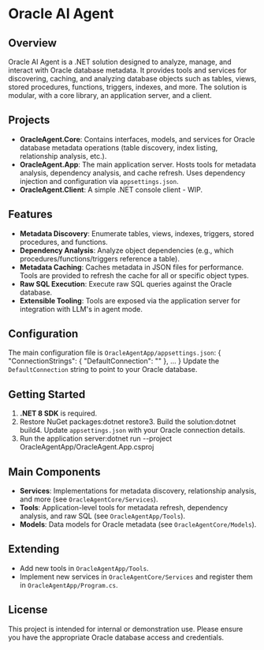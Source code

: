 # Oracle AI Agent

## Overview

Oracle AI Agent is a .NET solution designed to analyze, manage, and interact with Oracle database metadata. It provides tools and services for discovering, caching, and analyzing database objects such as tables, views, stored procedures, functions, triggers, indexes, and more. The solution is modular, with a core library, an application server, and a client.

## Projects

- **OracleAgent.Core**: Contains interfaces, models, and services for Oracle database metadata operations (table discovery, index listing, relationship analysis, etc.).
- **OracleAgent.App**: The main application server. Hosts tools for metadata analysis, dependency analysis, and cache refresh. Uses dependency injection and configuration via `appsettings.json`.
- **OracleAgent.Client**: A simple .NET console client - WIP.

## Features

- **Metadata Discovery**: Enumerate tables, views, indexes, triggers, stored procedures, and functions.
- **Dependency Analysis**: Analyze object dependencies (e.g., which procedures/functions/triggers reference a table).
- **Metadata Caching**: Caches metadata in JSON files for performance. Tools are provided to refresh the cache for all or specific object types.
- **Raw SQL Execution**: Execute raw SQL queries against the Oracle database.
- **Extensible Tooling**: Tools are exposed via the application server for integration with LLM's in agent mode.

## Configuration

The main configuration file is `OracleAgentApp/appsettings.json`:
{
  "ConnectionStrings": {
    "DefaultConnection": "<your-oracle-connection-string>"
  },
  ...
}
Update the `DefaultConnection` string to point to your Oracle database.

## Getting Started

1. **.NET 8 SDK** is required.
2. Restore NuGet packages:dotnet restore3. Build the solution:dotnet build4. Update `appsettings.json` with your Oracle connection details.
5. Run the application server:dotnet run --project OracleAgentApp/OracleAgent.App.csproj
## Main Components

- **Services**: Implementations for metadata discovery, relationship analysis, and more (see `OracleAgentCore/Services`).
- **Tools**: Application-level tools for metadata refresh, dependency analysis, and raw SQL (see `OracleAgentApp/Tools`).
- **Models**: Data models for Oracle metadata (see `OracleAgentCore/Models`).

## Extending

- Add new tools in `OracleAgentApp/Tools`.
- Implement new services in `OracleAgentCore/Services` and register them in `OracleAgentApp/Program.cs`.

## License

This project is intended for internal or demonstration use. Please ensure you have the appropriate Oracle database access and credentials.